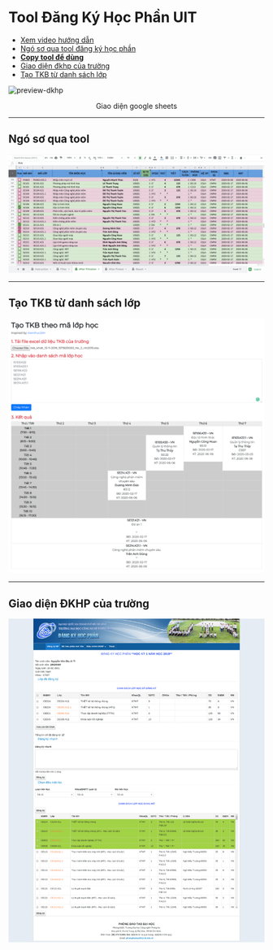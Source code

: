# Tool Đăng Ký Học Phần UIT

- [Xem video hướng dẫn](https://www.youtube.com/watch?v=KmW7qu52dpE)
- [Ngó sơ qua tool đăng ký học phần](https://docs.google.com/spreadsheets/d/1DtVql2fZgBr2bwzHHVePjWf8gELXi5uK_wXD8aTppTw/edit#gid=200020773)
- [**Copy tool để dùng**](http://bit.ly/dkhp-uit-helper)
- [Giao diện đkhp của trường](https://loia5tqd001.github.io/Dang-Ky-Hoc-Phan-UIT/nem-mui-dkhp/)
- [Tạo TKB từ danh sách lớp](https://loia5tqd001.github.io/Dang-Ky-Hoc-Phan-UIT/tao-tkb/)


![preview-dkhp](https://user-images.githubusercontent.com/31364664/62817002-b08c9f00-bb59-11e9-9f80-3ae9ea651792.PNG)
<p align="center">Giao diện google sheets</p>

---

## Ngó sơ qua tool
<img src="./captures/preview-tool.png">

---

## Tạo TKB từ danh sách lớp
<img src="./captures/tao-tkb.png">

---

## Giao diện ĐKHP của trường
<img src="./captures/nem-mui-dkhp.png">



